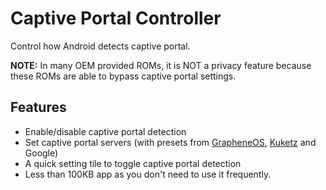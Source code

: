 # Captive Portal Controller

Control how Android detects captive portal.

**NOTE:** In many OEM provided ROMs, it is NOT a privacy feature because these ROMs are able to bypass captive portal settings.

## Features
- Enable/disable captive portal detection
- Set captive portal servers (with presets from [GrapheneOS](https://grapheneos.org/faq#default-connections), [Kuketz](https://www.kuketz-blog.de/empfehlungsecke/#captive-portal) and Google)
- A quick setting tile to toggle captive portal detection
- Less than 100KB app as you don't need to use it frequently.
